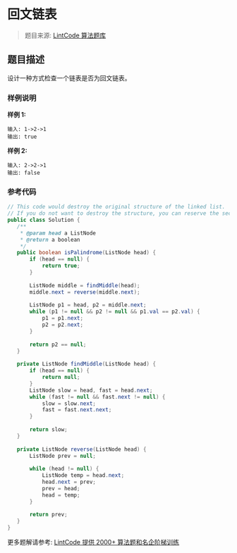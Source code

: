 # 回文链表
 > 题目来源: [LintCode 算法题库](https://www.lintcode.com/problem/palindrome-linked-list/?utm_source=sc-github-wzz)
 ## 题目描述
 设计一种方式检查一个链表是否为回文链表。
 ### 样例说明
 **样例 1:**
```
输入: 1->2->1
输出: true
```

**样例 2:**
```
输入: 2->2->1
输出: false
```

 ### 参考代码
 ```java
// This code would destroy the original structure of the linked list.
// If you do not want to destroy the structure, you can reserve the second part back.
public class Solution {
    /**
     * @param head a ListNode
     * @return a boolean
     */
    public boolean isPalindrome(ListNode head) {
        if (head == null) {
            return true;
        }
        
        ListNode middle = findMiddle(head);
        middle.next = reverse(middle.next);
        
        ListNode p1 = head, p2 = middle.next;
        while (p1 != null && p2 != null && p1.val == p2.val) {
            p1 = p1.next;
            p2 = p2.next;
        }
        
        return p2 == null;
    }
    
    private ListNode findMiddle(ListNode head) {
        if (head == null) {
            return null;
        }
        ListNode slow = head, fast = head.next;
        while (fast != null && fast.next != null) {
            slow = slow.next;
            fast = fast.next.next;
        }
        
        return slow;
    }
    
    private ListNode reverse(ListNode head) {
        ListNode prev = null;
        
        while (head != null) {
            ListNode temp = head.next;
            head.next = prev;
            prev = head;
            head = temp;
        }
        
        return prev;
    }
}

```
 更多题解请参考: [LintCode 提供 2000+ 算法题和名企阶梯训练](https://www.lintcode.com/problem/?utm_source=sc-github-wzz)
